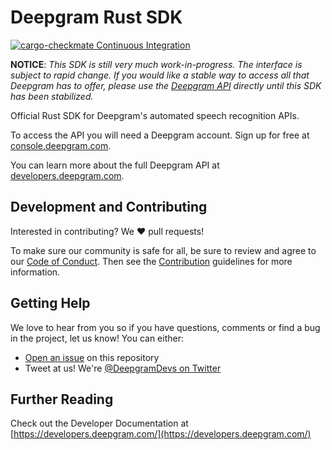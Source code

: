 # Deepgram Rust SDK

[![cargo-checkmate Continuous Integration](https://github.com/deepgram-devs/deepgram-rust-sdk/actions/workflows/cargo-checkmate.yaml/badge.svg)](https://github.com/deepgram-devs/deepgram-rust-sdk/actions/workflows/cargo-checkmate.yaml)

**NOTICE**: *This SDK is still very much work-in-progress. The interface is subject to rapid change.
If you would like a stable way to access all that Deepgram has to offer, please use the
[Deepgram API](https://developers.deepgram.com/api-reference/) directly until this SDK has been stabilized.*

Official Rust SDK for Deepgram's automated speech recognition APIs.

To access the API you will need a Deepgram account. Sign up for free at [console.deepgram.com](https://console.deepgram.com/signup?utm_medium=github&utm_source=DEVREL&utm_content=deepgram-rust-sdk).

You can learn more about the full Deepgram API at [developers.deepgram.com](https://developers.deepgram.com).

## Development and Contributing

Interested in contributing? We ❤️ pull requests!

To make sure our community is safe for all, be sure to review and agree to our
[Code of Conduct](./CODE_OF_CONDUCT.md). Then see the
[Contribution](./CONTRIBUTING.md) guidelines for more information.

## Getting Help

We love to hear from you so if you have questions, comments or find a bug in the
project, let us know! You can either:

- [Open an issue](https://github.com/deepgram/[reponame]/issues/new) on this repository
- Tweet at us! We're [@DeepgramDevs on Twitter](https://twitter.com/DeepgramDevs)

## Further Reading

Check out the Developer Documentation at [https://developers.deepgram.com/](https://developers.deepgram.com/)
